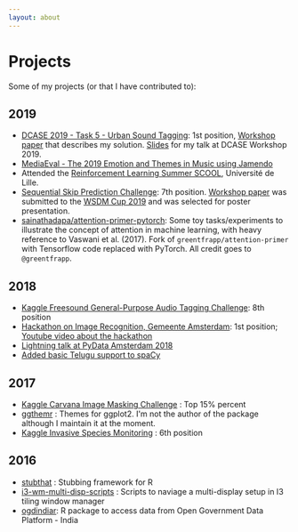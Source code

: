 ```yaml
---
layout: about
---
```


# Projects

Some of my projects (or that I have contributed to):

## 2019
- [DCASE 2019 - Task 5 - Urban Sound Tagging](https://github.com/sainathadapa/urban-sound-tagging): 1st position, [Workshop paper](https://arxiv.org/abs/1909.12699) that describes my solution. [Slides](https://docs.google.com/presentation/d/18wY7ptO7AY7u8CMGvVByL770CxE4aZhayEd4cR8gG2Q/edit?usp=sharing) for my talk at DCASE Workshop 2019.
- [MediaEval - The 2019 Emotion and Themes in Music using Jamendo](https://github.com/sainathadapa/mediaeval-2019-moodtheme-detection)
- Attended the [Reinforcement Learning Summer SCOOL](https://rlss.inria.fr/), Université de Lille.
- [Sequential Skip Prediction Challenge](https://github.com/sainathadapa/spotify-sequential-skip-prediction): 7th position. [Workshop paper](https://github.com/sainathadapa/spotify-sequential-skip-prediction/blob/master/workshop-paper-source/paper.pdf) was submitted to the [WSDM Cup 2019](http://www.wsdm-conference.org/2019/wsdm-cup-2019.php) and was selected for poster presentation.
- [sainathadapa/attention-primer-pytorch](https://github.com/sainathadapa/attention-primer-pytorch): Some toy tasks/experiments to illustrate the concept of attention in machine learning, with heavy reference to Vaswani et al. (2017). Fork of `greentfrapp/attention-primer` with Tensorflow code replaced with PyTorch. All credit goes to `@greentfrapp`.


## 2018
- [Kaggle Freesound General-Purpose Audio Tagging Challenge](https://github.com/sainathadapa/kaggle-freesound-audio-tagging/blob/master/README.md): 8th position
- [Hackathon on Image Recognition, Gemeente Amsterdam](https://github.com/sainathadapa/ams-hackathon): 1st position; [Youtube video about the hackathon](https://www.youtube.com/watch?v=3rpcvFoQ8s8)
- [Lightning talk at PyData Amsterdam 2018](https://youtu.be/kmcHaZ5I81Y?t=1010)
- [Added basic Telugu support to spaCy](https://github.com/explosion/spaCy/pull/2751)

## 2017
- [Kaggle Carvana Image Masking Challenge](https://github.com/sainathadapa/kaggle-carvana-image-masking-challenge) : Top 15% percent
- [ggthemr](https://github.com/cttobin/ggthemr) : Themes for ggplot2. I'm not the author of the package although I maintain it at the moment.
- [Kaggle Invasive Species Monitoring](https://github.com/sainathadapa/kaggle-invasive-species-monitoring) : 6th position

## 2016
- [stubthat](https://github.com/sainathadapa/stubthat) : Stubbing framework for R
- [i3-wm-multi-disp-scripts](https://github.com/sainathadapa/i3-wm-multi-disp-scripts) : Scripts to naviage a multi-display setup in I3 tiling window manager
- [ogdindiar](https://github.com/steadyfish/ogdindiar): R package to access data from Open Government Data Platform - India

